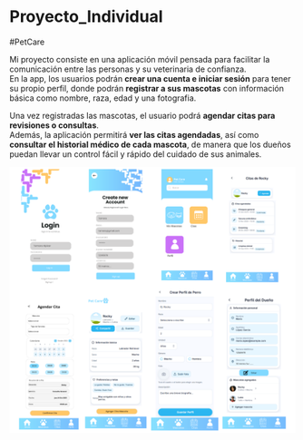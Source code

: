 # Proyecto_Individual 
#PetCare

Mi proyecto consiste en una aplicación móvil pensada para facilitar la comunicación entre las personas y su veterinaria de confianza.  
En la app, los usuarios podrán **crear una cuenta e iniciar sesión** para tener su propio perfil, donde podrán **registrar a sus mascotas** con información básica como nombre, raza, edad y una fotografia.

Una vez registradas las mascotas, el usuario podrá **agendar citas para revisiones o consultas**.  
Además, la aplicación permitirá **ver las citas agendadas**, así como **consultar el historial médico de cada mascota**, de manera que los dueños puedan llevar un control fácil y rápido del cuidado de sus animales.

![Imagen Mockup](https://github.com/TamaraAlpizar/Proyecto_Individual/blob/main/Mockup/Mockup.png)
